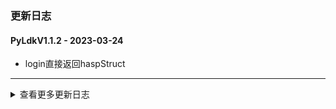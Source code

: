 ### 更新日志



#### PyLdkV1.1.2 - 2023-03-24
* login直接返回haspStruct
---

<details onclose>
<summary>查看更多更新日志</summary>

#### PyLdkV1.1.1 - 2023-03-20
* long_description_content_type使用Markdown协议
---

#### PyLdkV1.1.0 - 2023-03-20
* long_description使用README.md文档
---

#### PyLdkV1.0.9 - 2023-03-20
* 当前加密狗驱动版本过低的判断
---

#### PyLdkV1.0.8 - 2023-03-20
* 解决加密狗无限制登录次数的判断
---


#### PyLdkV1.0.7 - 2023-03-20
* 重新优化加密狗状态检测流程
---
#### PyLdkV1.0.6 - 2023-03-20
* 解决加密狗拔出的异常情况
---


#### PyLdkV1.0.5 - 2023-03-20
* 支持上传pypi
---

#### PyLdkV1.0.4 - 2023-03-20
* 支持登出操作
---
#### PyLdkV1.0.3 - 2023-03-17
* 区分不同的操作系统版本
* 修改python版本打包
* 支持分别打包Linux x86_64 aarch64和Windows x86 x64架构的wheel包
---

#### PyLdkV1.0.2 - 2023-03-17
* 解决打包时无法引入so包的问题


#### PyLdkV1.0.1 - 2023-03-17
* 修改lib包的位置,重新打包
* 加入版本号
---

#### PyLdkV1.0.0 - 2023-03-16
* 从代码层直接控制加密狗,不再使用以前的代码加壳的方式
* 解决之前代码加壳的那种方式,同一局域网互相乱引用的方式
* 登录判断有无加密狗,获取加密狗的ID,获取登录次数,和最大登录次数
* 这样可以保证所有的现场使用都是同样一份代码,支持所有现场的更新
---
</details>